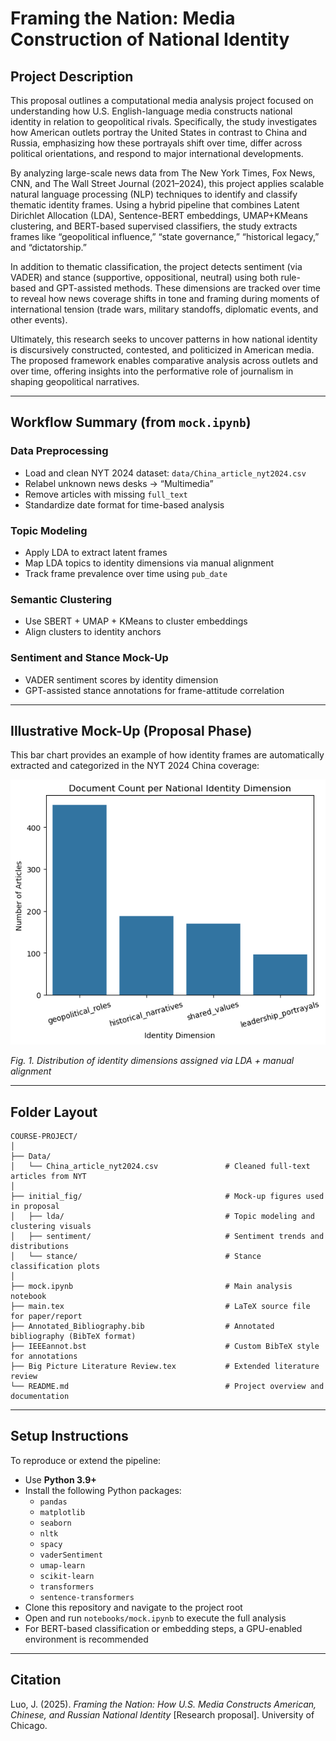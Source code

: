 #  Framing the Nation: Media Construction of National Identity

##  Project Description

This proposal outlines a computational media analysis project focused on understanding how U.S. English-language media constructs national identity in relation to geopolitical rivals. Specifically, the study investigates how American outlets portray the United States in contrast to China and Russia, emphasizing how these portrayals shift over time, differ across political orientations, and respond to major international developments.

By analyzing large-scale news data from The New York Times, Fox News, CNN, and The Wall Street Journal (2021–2024), this project applies scalable natural language processing (NLP) techniques to identify and classify thematic identity frames. Using a hybrid pipeline that combines Latent Dirichlet Allocation (LDA), Sentence-BERT embeddings, UMAP+KMeans clustering, and BERT-based supervised classifiers, the study extracts frames like “geopolitical influence,” “state governance,” “historical legacy,” and “dictatorship.”

In addition to thematic classification, the project detects sentiment (via VADER) and stance (supportive, oppositional, neutral) using both rule-based and GPT-assisted methods. These dimensions are tracked over time to reveal how news coverage shifts in tone and framing during moments of international tension (trade wars, military standoffs, diplomatic events, and other events).

Ultimately, this research seeks to uncover patterns in how national identity is discursively constructed, contested, and politicized in American media. The proposed framework enables comparative analysis across outlets and over time, offering insights into the performative role of journalism in shaping geopolitical narratives.

---

##  Workflow Summary (from `mock.ipynb`)

###  Data Preprocessing
- Load and clean NYT 2024 dataset: `data/China_article_nyt2024.csv`
- Relabel unknown news desks → “Multimedia”
- Remove articles with missing `full_text`
- Standardize date format for time-based analysis

###  Topic Modeling
- Apply LDA to extract latent frames
- Map LDA topics to identity dimensions via manual alignment
- Track frame prevalence over time using `pub_date`

###  Semantic Clustering
- Use SBERT + UMAP + KMeans to cluster embeddings
- Align clusters to identity anchors 

###  Sentiment and Stance Mock-Up
- VADER sentiment scores by identity dimension
- GPT-assisted stance annotations for frame-attitude correlation

---

##  Illustrative Mock-Up (Proposal Phase)

This bar chart provides an example of how identity frames are automatically extracted and categorized in the NYT 2024 China coverage:

![Document Count](initial_fig/lda/Document%20Count%20per%20National%20Identity%20Dimension.png)

*Fig. 1. Distribution of identity dimensions assigned via LDA + manual alignment*

---

##  Folder Layout

```
COURSE-PROJECT/
│
├── Data/
│   └── China_article_nyt2024.csv               # Cleaned full-text articles from NYT
│
├── initial_fig/                                # Mock-up figures used in proposal
│   ├── lda/                                    # Topic modeling and clustering visuals
│   ├── sentiment/                              # Sentiment trends and distributions
│   └── stance/                                 # Stance classification plots
│
├── mock.ipynb                                  # Main analysis notebook
├── main.tex                                    # LaTeX source file for paper/report
├── Annotated_Bibliography.bib                  # Annotated bibliography (BibTeX format)
├── IEEEannot.bst                               # Custom BibTeX style for annotations
├── Big Picture Literature Review.tex           # Extended literature review
└── README.md                                   # Project overview and documentation
```
---

## Setup Instructions

To reproduce or extend the pipeline:

- Use **Python 3.9+**
- Install the following Python packages:
  - `pandas`
  - `matplotlib`
  - `seaborn`
  - `nltk`
  - `spacy`
  - `vaderSentiment`
  - `umap-learn`
  - `scikit-learn`
  - `transformers`
  - `sentence-transformers`
- Clone this repository and navigate to the project root
- Open and run `notebooks/mock.ipynb` to execute the full analysis
- For BERT-based classification or embedding steps, a GPU-enabled environment is recommended

---

##  Citation

Luo, J. (2025). *Framing the Nation: How U.S. Media Constructs American, Chinese, and Russian National Identity* [Research proposal]. University of Chicago.
